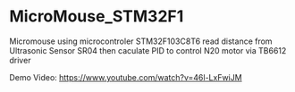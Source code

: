 # MicroMouse_STM32F1
Micromouse using microcontroler STM32F103C8T6 read distance from Ultrasonic Sensor SR04 then caculate PID to control N20 motor via TB6612 driver 

Demo Video: https://www.youtube.com/watch?v=46l-LxFwiJM

